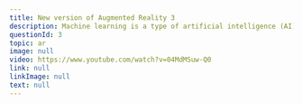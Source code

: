 ```yaml
---
title: New version of Augmented Reality 3
description: Machine learning is a type of artificial intelligence (AI) that provides computers with the ability to learn without being explicitly programmed. Machine learning focuses on the development of computer programs that can change when exposed to new data.
questionId: 3
topic: ar
image: null
video: https://www.youtube.com/watch?v=04MdMSuw-Q0
link: null
linkImage: null
text: null
---
```

